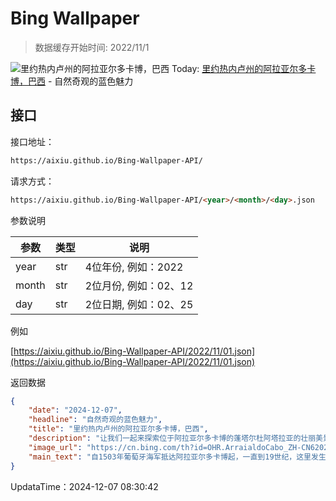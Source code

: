# Bing Wallpaper

> 数据缓存开始时间: 2022/11/1

![里约热内卢州的阿拉亚尔多卡博，巴西](https://cn.bing.com/th?id=OHR.ArraialdoCabo_ZH-CN6202620711_1920x1080.webp)
Today: [里约热内卢州的阿拉亚尔多卡博，巴西](https://cn.bing.com/th?id=OHR.ArraialdoCabo_ZH-CN6202620711_1920x1080.webp) - 自然奇观的蓝色魅力

## 接口

接口地址：

```html
https://aixiu.github.io/Bing-Wallpaper-API/
```

请求方式：

```html
https://aixiu.github.io/Bing-Wallpaper-API/<year>/<month>/<day>.json
```

参数说明

| 参数 | 类型 | 说明 |
| - | - | - |
| year | str | 4位年份, 例如：2022 |
| month | str | 2位月份, 例如：02、12 |
| day | str | 2位日期, 例如：02、25 |

例如

[https://aixiu.github.io/Bing-Wallpaper-API/2022/11/01.json](https://aixiu.github.io/Bing-Wallpaper-API/2022/11/01.json)

返回数据

```json
{
    "date": "2024-12-07",
    "headline": "自然奇观的蓝色魅力",
    "title": "里约热内卢州的阿拉亚尔多卡博，巴西",
    "description": "让我们一起来探索位于阿拉亚尔多卡博的蓬塔尔杜阿塔拉亚的壮丽美景！这个地点位于巴西里约热内卢，以提供该地区最美丽的景点之一而闻名，在这里可以将周围的海滩和岛屿尽收眼底。想象一下，从这个得天独厚的制高点观看日落，海天一色，美不胜收。要前往著名的庞塔尔海滩，您必须走过一个拥有着250多级台阶的标志性阶梯——阶梯上的景色和海滩本身一样令人印象深刻，透明的海水和洁白的沙滩让 “巴西加勒比海 ”的绰号名副其实。",
    "image_url": "https://cn.bing.com/th?id=OHR.ArraialdoCabo_ZH-CN6202620711_1920x1080.webp",
    "main_text": "自1503年葡萄牙海军抵达阿拉亚尔多卡博起，一直到19世纪，这里发生了许多沉船事故。由于这一事实（以及其他生物因素），阿拉亚尔多卡博被誉为 “潜水之都”。"
}
```

UpdataTime：2024-12-07 08:30:42
